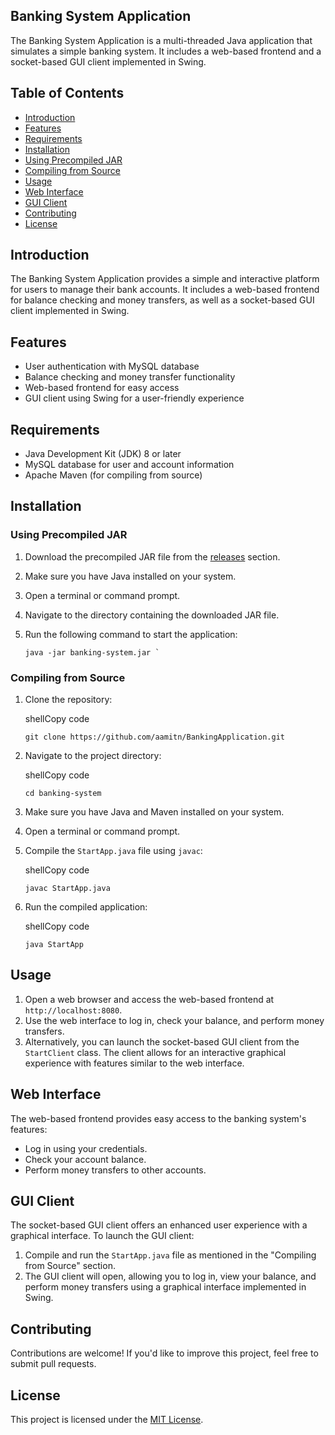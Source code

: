 ## Banking System Application

The Banking System Application is a multi-threaded Java application that simulates a simple banking system. It includes a web-based frontend and a socket-based GUI client implemented in Swing.

## Table of Contents

- [Introduction](#introduction)
- [Features](#features)
- [Requirements](#requirements)
- [Installation](#installation)
 - [Using Precompiled JAR](#using-precompiled-jar)
 - [Compiling from Source](#compiling-from-source)
- [Usage](#usage)
- [Web Interface](#web-interface)
- [GUI Client](#gui-client)
- [Contributing](#contributing)
- [License](#license)

## Introduction

The Banking System Application provides a simple and interactive platform for users to manage their bank accounts. It includes a web-based frontend for balance checking and money transfers, as well as a socket-based GUI client implemented in Swing.

## Features

- User authentication with MySQL database
- Balance checking and money transfer functionality
- Web-based frontend for easy access
- GUI client using Swing for a user-friendly experience

## Requirements

- Java Development Kit (JDK) 8 or later
- MySQL database for user and account information
- Apache Maven (for compiling from source)

## Installation

### Using Precompiled JAR

1. Download the precompiled JAR file from the [releases](https://github.com/aamitn/BankingApplication/releases) section.
2. Make sure you have Java installed on your system.
3. Open a terminal or command prompt.
4. Navigate to the directory containing the downloaded JAR file.
5. Run the following command to start the application:

   ```shell
   java -jar banking-system.jar `

### Compiling from Source

1.  Clone the repository:

    shellCopy code

    `git clone https://github.com/aamitn/BankingApplication.git`

2.  Navigate to the project directory:

    shellCopy code

    `cd banking-system`

3.  Make sure you have Java and Maven installed on your system.

4.  Open a terminal or command prompt.

5.  Compile the `StartApp.java` file using `javac`:

    shellCopy code

    `javac StartApp.java`

6.  Run the compiled application:

    shellCopy code

    `java StartApp`

Usage
-----

1.  Open a web browser and access the web-based frontend at `http://localhost:8080`.
2.  Use the web interface to log in, check your balance, and perform money transfers.
3.  Alternatively, you can launch the socket-based GUI client from the `StartClient` class. The client allows for an interactive graphical experience with features similar to the web interface.

Web Interface
-------------

The web-based frontend provides easy access to the banking system's features:

-   Log in using your credentials.
-   Check your account balance.
-   Perform money transfers to other accounts.

GUI Client
----------

The socket-based GUI client offers an enhanced user experience with a graphical interface. To launch the GUI client:

1.  Compile and run the `StartApp.java` file as mentioned in the "Compiling from Source" section.
2.  The GUI client will open, allowing you to log in, view your balance, and perform money transfers using a graphical interface implemented in Swing.

Contributing
------------

Contributions are welcome! If you'd like to improve this project, feel free to submit pull requests.

License
-------

This project is licensed under the [MIT License](https://chat.openai.com/c/LICENSE).
